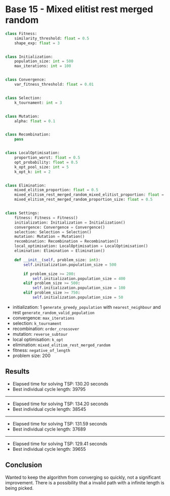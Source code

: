 # Base 15 - Mixed elitist rest merged random

```Python
class Fitness:
	similarity_threshold: float = 0.5
	shape_exp: float = 3


class Initialization:
	population_size: int = 500
	max_iterations: int = 100


class Convergence:
	var_fitness_threshold: float = 0.01


class Selection:
	k_tournament: int = 3


class Mutation:
	alpha: float = 0.1


class Recombination:
	pass


class LocalOptimisation:
	proportion_worst: float = 0.5
	opt_probability: float = 0.5
	k_opt_pool_size: int = 5
	k_opt_k: int = 2


class Elimination:
	mixed_elitism_proportion: float = 0.5
	mixed_elitism_rest_merged_random_mixed_elitist_proportion: float = 0.5
	mixed_elitism_rest_merged_random_proportion_size: float = 0.5


class Settings:
	fitness: Fitness = Fitness()
	initialization: Initialization = Initialization()
	convergence: Convergence = Convergence()
	selection: Selection = Selection()
	mutation: Mutation = Mutation()
	recombination: Recombination = Recombination()
	local_optimisation: LocalOptimisation = LocalOptimisation()
	elimination: Elimination = Elimination()

	def __init__(self, problem_size: int):
		self.initialization.population_size = 500

		if problem_size >= 200:
			self.initialization.population_size = 400
		elif problem_size >= 500:
			self.initialization.population_size = 100
		elif problem_size >= 750:
			self.initialization.population_size = 50
```

- initialization: 1 `generate_greedy_population` with `nearest_neighbour` and rest `generate_random_valid_population`
- convergence: `max_iterations`
- selection: `k_tournament`
- recombination: `order_crossover`
- mutation: `reverse_subtour`
- local optimisation: `k_opt`
- elimination: `mixed_elitism_rest_merged_random`
- fitness: `negative_of_length`
- problem size: 200

## Results

- Elapsed time for solving TSP: 130.20 seconds
- Best individual cycle length: 39795

--- 

- Elapsed time for solving TSP: 134.20 seconds
- Best individual cycle length: 38545

--- 

- Elapsed time for solving TSP: 131.59 seconds
- Best individual cycle length: 37689

--- 

- Elapsed time for solving TSP: 129.41 seconds
- Best individual cycle length: 39655

## Conclusion

Wanted to keep the algorithm from converging so quickly, not a significant improvement. There is a possibility that a invalid path with a infinite length is being picked.
